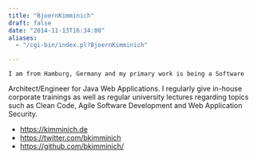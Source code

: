 ```yaml
---
title: "BjoernKimminich"
draft: false
date: "2014-11-13T16:34:00"
aliases:
  - "/cgi-bin/index.pl?BjoernKimminich"

---
```

    I am from Hamburg, Germany and my primary work is being a Software
Architect/Engineer for Java Web Applications. I regularly give in-house
corporate trainings as well as regular university lectures regarding
topics such as Clean Code, Agile Software Development and Web
Application Security.

-   <https://kimminich.de>
-   <https://twitter.com/bkimminich>
-   <https://github.com/bkimminich/>

